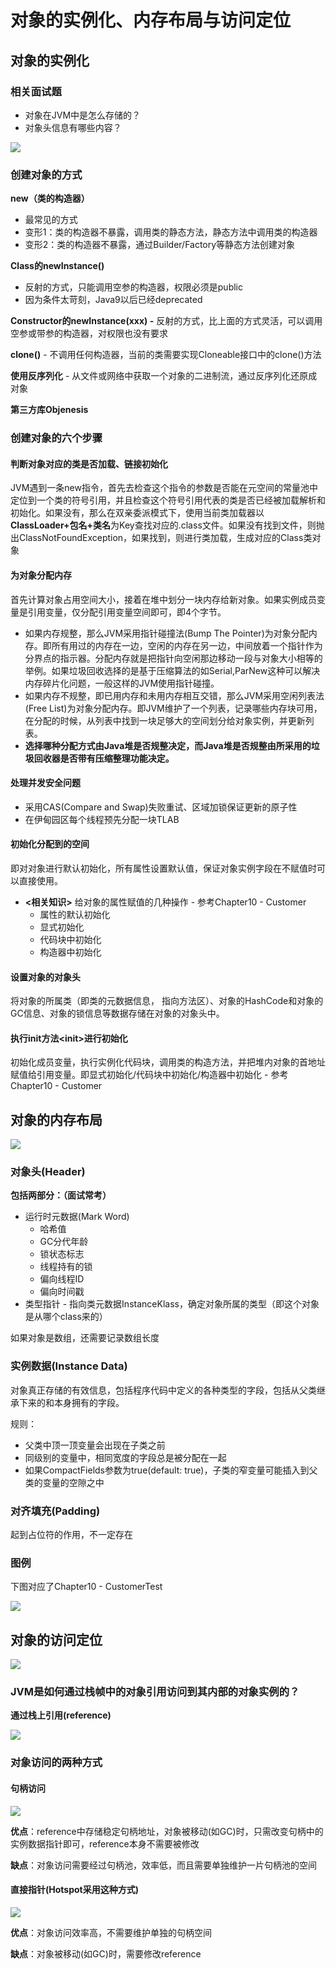 # 对象的实例化、内存布局与访问定位

## 对象的实例化

### **相关面试题**

* 对象在JVM中是怎么存储的？
* 对象头信息有哪些内容？

![](.gitbook/assets/screen-shot-2021-09-14-at-10.52.51-pm.png)

### 创建对象的方式

**new（类的构造器）**

* 最常见的方式
* 变形1：类的构造器不暴露，调用类的静态方法，静态方法中调用类的构造器
* 变形2：类的构造器不暴露，通过Builder/Factory等静态方法创建对象

**Class的newInstance\(\)**

* 反射的方式，只能调用空参的构造器，权限必须是public
* 因为条件太苛刻，Java9以后已经deprecated

**Constructor的newInstance\(xxx\) -** 反射的方式，比上面的方式灵活，可以调用空参或带参的构造器，对权限也没有要求

**clone\(\)** - 不调用任何构造器，当前的类需要实现Cloneable接口中的clone\(\)方法

**使用反序列化** - 从文件或网络中获取一个对象的二进制流，通过反序列化还原成对象

**第三方库Objenesis** 

### 创建对象的六个步骤

#### 判断对象对应的类是否加载、链接初始化

JVM遇到一条new指令，首先去检查这个指令的参数是否能在元空间的常量池中定位到一个类的符号引用，并且检查这个符号引用代表的类是否已经被加载解析和初始化。如果没有，那么在双亲委派模式下，使用当前类加载器以**ClassLoader+包名+类名**为Key查找对应的.class文件。如果没有找到文件，则抛出ClassNotFoundException，如果找到，则进行类加载，生成对应的Class类对象

#### 为对象分配内存

首先计算对象占用空间大小，接着在堆中划分一块内存给新对象。如果实例成员变量是引用变量，仅分配引用变量空间即可，即4个字节。

* 如果内存规整，那么JVM采用指针碰撞法\(Bump The Pointer\)为对象分配内存。即所有用过的内存在一边，空闲的内存在另一边，中间放着一个指针作为分界点的指示器。分配内存就是把指针向空闲那边移动一段与对象大小相等的举例。如果垃圾回收选择的是基于压缩算法的如Serial,ParNew这种可以解决内存碎片化问题，一般这样的JVM使用指针碰撞。
* 如果内存不规整，即已用内存和未用内存相互交错，那么JVM采用空闲列表法\(Free List\)为对象分配内存。即JVM维护了一个列表，记录哪些内存块可用，在分配的时候，从列表中找到一块足够大的空间划分给对象实例，并更新列表。
* **选择哪种分配方式由Java堆是否规整决定，而Java堆是否规整由所采用的垃圾回收器是否带有压缩整理功能决定。**

#### 处理并发安全问题

* 采用CAS\(Compare and Swap\)失败重试、区域加锁保证更新的原子性
* 在伊甸园区每个线程预先分配一块TLAB

#### 初始化分配到的空间

即对对象进行默认初始化，所有属性设置默认值，保证对象实例字段在不赋值时可以直接使用。

* **&lt;相关知识&gt;** 给对象的属性赋值的几种操作 - 参考Chapter10 - Customer
  * 属性的默认初始化
  * 显式初始化
  * 代码块中初始化
  * 构造器中初始化

#### 设置对象的对象头

将对象的所属类（即类的元数据信息， 指向方法区）、对象的HashCode和对象的GC信息、对象的锁信息等数据存储在对象的对象头中。

#### 执行init方法&lt;init&gt;进行初始化

初始化成员变量，执行实例化代码块，调用类的构造方法，并把堆内对象的首地址赋值给引用变量。即显式初始化/代码块中初始化/构造器中初始化 - 参考Chapter10 - Customer

## 对象的内存布局

![](.gitbook/assets/screen-shot-2021-09-19-at-1.48.11-pm.png)

### 对象头\(Header\)

**包括两部分：（面试常考）**

* 运行时元数据\(Mark Word\)
  * 哈希值
  * GC分代年龄
  * 锁状态标志
  * 线程持有的锁
  * 偏向线程ID
  * 偏向时间戳
* 类型指针 - 指向类元数据InstanceKlass，确定对象所属的类型（即这个对象是从哪个class来的）

如果对象是数组，还需要记录数组长度

### 实例数据\(Instance Data\)

对象真正存储的有效信息，包括程序代码中定义的各种类型的字段，包括从父类继承下来的和本身拥有的字段。

规则：

* 父类中顶一顶变量会出现在子类之前
* 同级别的变量中，相同宽度的字段总是被分配在一起
* 如果CompactFields参数为true\(default: true\)，子类的窄变量可能插入到父类的变量的空隙之中

### 对齐填充\(Padding\)

起到占位符的作用，不一定存在

### 图例

下图对应了Chapter10 - CustomerTest

![](.gitbook/assets/screen-shot-2021-09-19-at-2.00.16-pm.png)

## 对象的访问定位

![](.gitbook/assets/screen-shot-2021-09-19-at-2.17.09-pm.png)

### **JVM是如何通过栈帧中的对象引用访问到其内部的对象实例的？**

**通过栈上引用\(reference\)**

![](.gitbook/assets/screen-shot-2021-09-19-at-2.18.11-pm.png)

### **对象访问的两种方式**

#### 句柄访问

![](.gitbook/assets/screen-shot-2021-09-19-at-2.21.27-pm.png)

**优点**：reference中存储稳定句柄地址，对象被移动\(如GC\)时，只需改变句柄中的实例数据指针即可，reference本身不需要被修改

**缺点**：对象访问需要经过句柄池，效率低，而且需要单独维护一片句柄池的空间

#### 直接指针\(Hotspot采用这种方式\)

![](.gitbook/assets/screen-shot-2021-09-19-at-2.23.38-pm.png)

**优点**：对象访问效率高，不需要维护单独的句柄空间

**缺点**：对象被移动\(如GC\)时，需要修改reference

